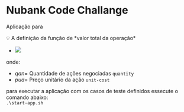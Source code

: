 # Nubank Code Challange
Aplicação para 

<aside>
💡 A definição da função de *valor total da operação*

- <img src="https://latex.codecogs.com/png.latex?vto(qan,pua) = qan*pua  " /> 

onde:

- $qan =$  Quantidade de ações negociadas `quantity`
- $pua =$  Preço unitário da ação `unit-cost`
</aside>

para executar a aplicação com os casos de teste definidos essecute o comando abaixo:</br>
`.\start-app.sh`
